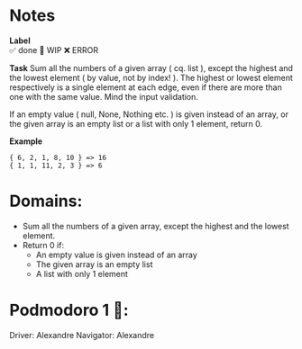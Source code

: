 # Notes

**Label**  
✅ done 🚧 WIP ❌ ERROR

**Task**
Sum all the numbers of a given array ( cq. list ), except the highest and the lowest element ( by value, not by index! ).
The highest or lowest element respectively is a single element at each edge, even if there are more than one with the same value.
Mind the input validation.

If an empty value ( null, None, Nothing etc. ) is given instead of an array, or the given array is an empty list or a list with only 1 element, return 0.

**Example**

```
{ 6, 2, 1, 8, 10 } => 16
{ 1, 1, 11, 2, 3 } => 6
```

# Domains:
- Sum all the numbers of a given array, except the highest and the lowest element.
- Return 0 if:
    - An empty value is given instead of an array
    - The given array is an empty list
    - A list with only 1 element


# Podmodoro 1 🍅:
Driver: Alexandre
Navigator: Alexandre